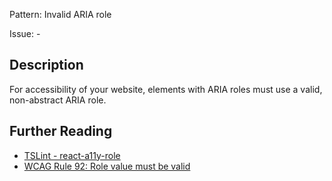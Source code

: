 Pattern: Invalid ARIA role

Issue: -

## Description

For accessibility of your website, elements with ARIA roles must use a valid, non-abstract ARIA role.

## Further Reading

* [TSLint - react-a11y-role](https://github.com/microsoft/tslint-microsoft-contrib/blob/master/README.md#supported-rules)
* [WCAG Rule 92: Role value must be valid](http://oaa-accessibility.org/wcag20/rule/92)